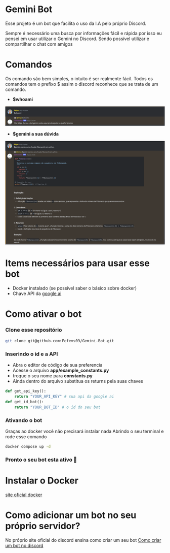 # Gemini Bot

Esse projeto é um bot que facilita o uso da I.A pelo próprio Discord.

Sempre é necessário uma busca por informações fácil e rápida por isso eu pensei em usar utilizar o Gemini no Discord. Sendo possível utilizar e compartilhar o chat com amigos 

# Comandos
Os comando são bem simples, o intuito é ser realmente fácil.
Todos os comandos tem o prefixo $ assim o discord reconhece que se trata de um comando.
- **$whoami**

<img src="./images/whoami.png" alt="Imagem do comando whoami" />

- **$gemini a sua dúvida**

<img src="./images/gemini.png" alt="Imagem do comando gemini" />

# Items necessários para usar esse bot
- Docker instalado (se possível saber o básico sobre docker)
- Chave API da [google ai](https://ai.google.dev/)

# Como ativar o bot
### Clone esse repositório
```sh
git clone git@github.com:Fefevs09/Gemini-Bot.git
```
### Inserindo o id e a API
- Abra o editor de código de sua preferencia
- Acesse o arquivo **app/example_constants.py**
- troque o seu nome para **constants.py** 
- Ainda dentro do arquivo substitua os returns pela suas chaves
```python
def get_api_key():
    return "YOUR_API_KEY" # sua api da google ai
def get_id_bot():
    return "YOUR_BOT_ID" # o id do seu bot

```

### Ativando o bot
Graças ao docker você não precisará instalar nada
Abrindo o seu terminal e rode esse comando 
```sh
docker compose up -d 
```

### Pronto o seu bot esta ativo 🎉

# Instalar o Docker
[site oficial docker](https://docs.docker.com/engine/install/)
# Como adicionar um bot no seu próprio servidor?
No próprio site oficial do discord ensina como criar um seu bot
[Como criar um bot no discord](https://discord.com/developers/docs/quick-start/getting-started)

